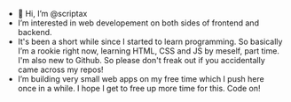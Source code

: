 - 👋 Hi, I’m @scriptax
- I’m interested in web developement on both sides of frontend and backend.
- It's been a short while since I started to learn programming. So basically I’m a rookie right now, learning HTML, CSS and JS by meself, part time. I'm also new to Github. So please don't freak out if you accidentally came across my repos!
- I’m building very small web apps on my free time which I push here once in a while. I hope I get to free up more time for this. Code on!

<!---
scriptax/scriptax is a ✨ special ✨ repository because its `README.md` (this file) appears on your GitHub profile.
You can click the Preview link to take a look at your changes.
--->

